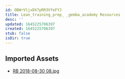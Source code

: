 ```yaml
---
id: OBWrVljxDX7pRR3VfeFYJ
title: Lean_training_prep_ _gemba_academy Resources
desc: ''
updated: 1645225706397
created: 1645225706397
stub: false
isDir: true
---
```

## Imported Assets
- [RB 2018-08-30 08.jpg](/assets/rb-2018-08-30-08.jpg)

